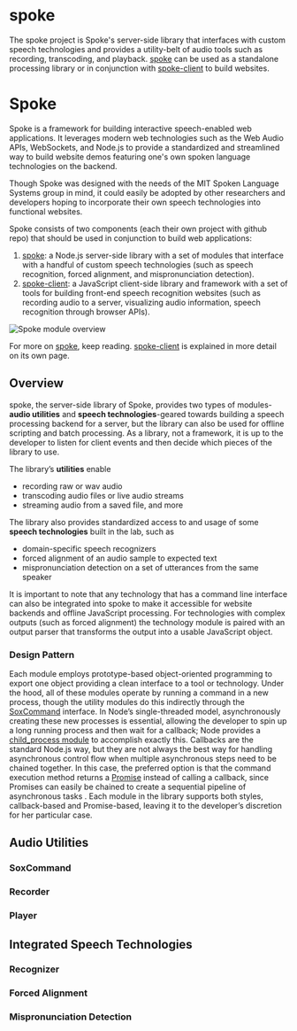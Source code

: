 # spoke
The spoke project is Spoke's server-side library that interfaces with custom speech technologies and provides a utility-belt of audio tools such as recording, transcoding, and playback. [spoke][1] can be used as a standalone processing library or in conjunction with [spoke-client][2] to build websites.

# Spoke
Spoke is a framework for building interactive speech-enabled web applications. It leverages modern web technologies such as the Web Audio APIs, WebSockets, and Node.js to provide a standardized and streamlined way to build website demos featuring one's own spoken language technologies on the backend. 

Though Spoke was designed with the needs of the MIT Spoken Language Systems group in mind, it could easily be adopted by other researchers and developers hoping to incorporate their own speech technologies into functional websites.


Spoke consists of two components (each their own project with github repo) that should be used in conjunction to build web applications:

1. [spoke][1]: a Node.js server-side library with a set of modules that interface with a handful of custom speech technologies (such as speech recognition, forced alignment, and mispronunciation detection). 
2. [spoke-client][2]: a JavaScript client-side library and framework with a set of tools for building front-end speech recognition websites (such as recording audio to a server, visualizing audio information, speech recognition through browser APIs).

![Spoke module overview][Spoke_module_overview]

For more on [spoke][1], keep reading. [spoke-client][2] is explained in more detail on its own page.

## Overview
spoke, the server-side library of Spoke, provides two types of modules-**audio utilities** and **speech technologies**-geared towards building a speech processing backend for a server, but the library can also be used for offline scripting and batch processing. As a library, not a framework, it is up to the developer to listen for client events and then decide which pieces of the library to use. 

The library’s **utilities** enable 
* recording raw or wav audio
* transcoding audio files or live audio streams
* streaming audio from a saved file, and more

The library also provides standardized access to and usage of some **speech technologies** built in the lab, such as 
* domain-specific speech recognizers
* forced alignment of an audio sample to expected text
* mispronunciation detection on a set of utterances from the same speaker

It is important to note that any technology that has a command line interface can also be integrated into spoke to make it accessible for website backends and offline JavaScript processing. For technologies with complex outputs (such as forced alignment) the technology module is paired with an output parser that transforms the output into a usable JavaScript object.


### Design Pattern
Each module employs prototype-based object-oriented programming to export one object providing a clean interface to a tool or technology. Under the hood, all of these modules operate by running a command in a new process, though the utility modules do this indirectly through the [SoxCommand][sox-audio] interface. In Node’s single-threaded model, asynchronously creating these new processes is essential, allowing the developer to spin up a long running process and then wait for a callback; Node provides a [child_process module][3] to accomplish exactly this.  Callbacks are the standard Node.js way, but they are not always the best way for handling asynchronous control flow when multiple asynchronous steps need to be chained together. In this case, the preferred option is that the command execution method returns a [Promise][4] instead of calling a callback, since Promises can easily be chained to create a sequential pipeline of asynchronous tasks . Each module in the library supports both styles, callback-based and Promise-based, leaving it to the developer’s discretion for her particular case. 

## Audio Utilities

### SoxCommand
### Recorder
### Player

## Integrated Speech Technologies

### Recognizer
### Forced Alignment
### Mispronunciation Detection

[1]:https://github.com/psaylor/spoke "the spoke repo"
[2]:https://github.com/psaylor/spoke-client "the spoke-client repo"
[sox-audio]:https://github.com/psaylor/sox-audio "the sox-audio repo"
[3]:https://nodejs.org/api/child_process.html "node.js child process docs"
[4]:https://www.promisejs.org/ "explanation of Promises"
[Spoke_module_overview]: https://github.com/psaylor/spoke-client/blob/gh-pages/images/Spoke_module_overview.png "Spoke module overview"
